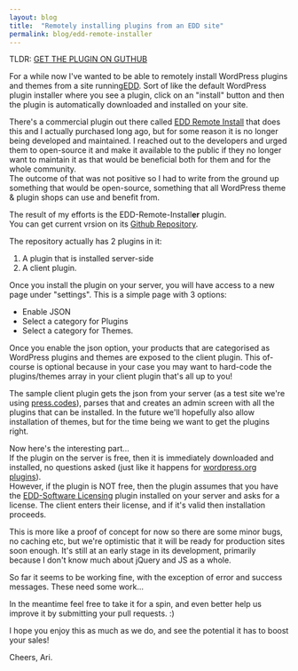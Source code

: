 ```yaml
---
layout: blog
title:  "Remotely installing plugins from an EDD site"
permalink: blog/edd-remote-installer
---
```


TLDR: <a class="btn btn-primary" href="https://github.com/aristath/edd-remote-installer">GET THE PLUGIN ON GUTHUB</a>


For a while now I've wanted to be able to remotely install WordPress plugins and themes from a site running[EDD](http://easydigitaldownloads.com). Sort of like the default WordPress plugin installer where you see a plugin, click on an "install" button and then the plugin is automatically downloaded and installed on your site.

There's a commercial plugin out there called [EDD Remote Install](https://mindsharelabs.com/downloads/edd-remote-install/) that does this and I actually purchased long ago, but for some reason it is no longer being developed and maintained. I reached out to the developers and urged them to open-source it and make it available to the public if they no longer want to maintain it as that would be beneficial both for them and for the whole community.  
The outcome of that was not positive so I had to write from the ground up something that would be open-source, something that  all WordPress theme & plugin shops can use and benefit from.

The result of my efforts is the EDD-Remote-Install**er** plugin.  
You can get current vrsion on its [Github Repository](https://github.com/aristath/edd-remote-installer).

The repository actually has 2 plugins in it:

1. A plugin that is installed server-side
2. A client plugin.

Once you install the plugin on your server, you will have access to a new page under "settings".
This is a simple page with 3 options:

* Enable JSON
* Select a category for Plugins
* Select a category for Themes.

Once you enable the json option, your products that are categorised as WordPress plugins and themes are exposed to the client plugin. This of-course is optional because in your case you may want to hard-code the plugins/themes array in your client plugin that's all up to you!

The sample client plugin gets the json from your server (as a test site we're using [press.codes](http://press.codes)), parses that and creates an admin screen with all the plugins that can be installed. In the future we'll hopefully also allow installation of themes, but for the time being we want to get the plugins right.

Now here's the interesting part...  
If the plugin on the server is free, then it is immediately downloaded and installed, no questions asked (just like it happens for [wordpress.org plugins](http://wordpress.org/plugins)).  
However, if the plugin is NOT free, then the plugin assumes that you have the [EDD-Software Licensing](https://easydigitaldownloads.com/extensions/software-licensing/) plugin installed on your server and asks for a license. The client enters their license, and if it's valid then installation proceeds.

This is more like a proof of concept for now so there are some minor bugs, no caching etc, but we're optimistic that it will be ready for production sites soon enough. It's still at an early stage in its development, primarily because I don't know much about jQuery and JS as a whole.

So far it seems to be working fine, with the exception of error and success messages. These need some work...

In the meantime feel free to take it for a spin, and even better help us improve it by submitting your pull requests. :)

I hope you enjoy this as much as we do, and see the potential it has to boost your sales!

Cheers,
Ari.
